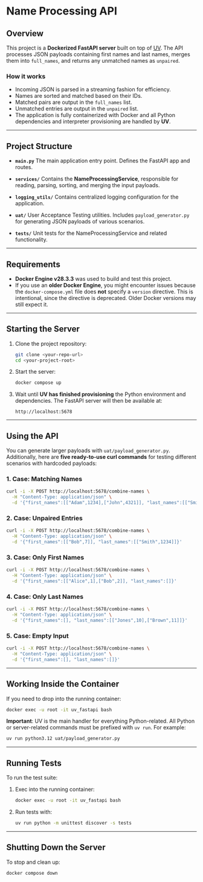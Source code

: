 # Name Processing API

## Overview

This project is a **Dockerized FastAPI server** built on top of [UV](https://github.com/astral-sh/uv).
The API processes JSON payloads containing first names and last names, merges them into `full_names`, and returns any unmatched names as `unpaired`.

### How it works
- Incoming JSON is parsed in a streaming fashion for efficiency.
- Names are sorted and matched based on their IDs.
- Matched pairs are output in the `full_names` list.
- Unmatched entries are output in the `unpaired` list.
- The application is fully containerized with Docker and all Python dependencies and interpreter provisioning are handled by **UV**.

---

## Project Structure

- **`main.py`**
  The main application entry point. Defines the FastAPI app and routes.

- **`services/`**
  Contains the **NameProcessingService**, responsible for reading, parsing, sorting, and merging the input payloads.

- **`logging_utils/`**
  Contains centralized logging configuration for the application.

- **`uat/`**
  User Acceptance Testing utilities. Includes `payload_generator.py` for generating JSON payloads of various scenarios.

- **`tests/`**
  Unit tests for the NameProcessingService and related functionality.

---

## Requirements

- **Docker Engine v28.3.3** was used to build and test this project.
- If you use an **older Docker Engine**, you might encounter issues because the `docker-compose.yml` file does **not** specify a `version` directive. This is intentional, since the directive is deprecated. Older Docker versions may still expect it.

---

## Starting the Server

1. Clone the project repository:
   ```bash
   git clone <your-repo-url>
   cd <your-project-root>
   ```

2. Start the server:
   ```bash
   docker compose up
   ```

3. Wait until **UV has finished provisioning** the Python environment and dependencies.
   The FastAPI server will then be available at:
   ```
   http://localhost:5678
   ```

---

## Using the API

You can generate larger payloads with `uat/payload_generator.py`.
Additionally, here are **five ready-to-use curl commands** for testing different scenarios with hardcoded payloads:

### 1. Case: Matching Names
```bash
curl -i -X POST http://localhost:5678/combine-names \
  -H "Content-Type: application/json" \
  -d '{"first_names":[["Adam",1234],["John",4321]], "last_names":[["Smith",1234],["Anderson",4321]]}'
```

### 2. Case: Unpaired Entries
```bash
curl -i -X POST http://localhost:5678/combine-names \
  -H "Content-Type: application/json" \
  -d '{"first_names":[["Bob",7]], "last_names":[["Smith",1234]]}'
```

### 3. Case: Only First Names
```bash
curl -i -X POST http://localhost:5678/combine-names \
  -H "Content-Type: application/json" \
  -d '{"first_names":[["Alice",1],["Bob",2]], "last_names":[]}'
```

### 4. Case: Only Last Names
```bash
curl -i -X POST http://localhost:5678/combine-names \
  -H "Content-Type: application/json" \
  -d '{"first_names":[], "last_names":[["Jones",10],["Brown",11]]}'
```

### 5. Case: Empty Input
```bash
curl -i -X POST http://localhost:5678/combine-names \
  -H "Content-Type: application/json" \
  -d '{"first_names":[], "last_names":[]}'
```

---

## Working Inside the Container

If you need to drop into the running container:
```bash
docker exec -u root -it uv_fastapi bash
```

**Important**: UV is the main handler for everything Python-related.
All Python or server-related commands must be prefixed with `uv run`. For example:
```bash
uv run python3.12 uat/payload_generator.py
```

---

## Running Tests

To run the test suite:

1. Exec into the running container:
   ```bash
   docker exec -u root -it uv_fastapi bash
   ```

2. Run tests with:
   ```bash
   uv run python -m unittest discover -s tests
   ```

---

## Shutting Down the Server

To stop and clean up:
```bash
docker compose down
```
